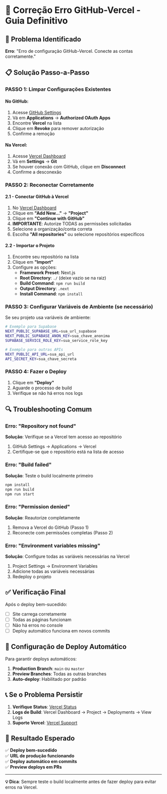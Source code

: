 # 🔧 Correção Erro GitHub-Vercel - Guia Definitivo

## 🚨 Problema Identificado
**Erro**: "Erro de configuração GitHub-Vercel. Conecte as contas corretamente."

## 📋 Solução Passo-a-Passo

### PASSO 1: Limpar Configurações Existentes

#### No GitHub:
1. Acesse [GitHub Settings](https://github.com/settings/applications)
2. Vá em **Applications** → **Authorized OAuth Apps**
3. Encontre **Vercel** na lista
4. Clique em **Revoke** para remover autorização
5. Confirme a remoção

#### Na Vercel:
1. Acesse [Vercel Dashboard](https://vercel.com/dashboard)
2. Vá em **Settings** → **Git**
3. Se houver conexão com GitHub, clique em **Disconnect**
4. Confirme a desconexão

### PASSO 2: Reconectar Corretamente

#### 2.1 - Conectar GitHub à Vercel
1. No [Vercel Dashboard](https://vercel.com/dashboard)
2. Clique em **"Add New..."** → **"Project"**
3. Clique em **"Continue with GitHub"**
4. **IMPORTANTE**: Autorize TODAS as permissões solicitadas
5. Selecione a organização/conta correta
6. Escolha **"All repositories"** ou selecione repositórios específicos

#### 2.2 - Importar o Projeto
1. Encontre seu repositório na lista
2. Clique em **"Import"**
3. Configure as opções:
   - **Framework Preset**: Next.js
   - **Root Directory**: `./` (deixe vazio se na raiz)
   - **Build Command**: `npm run build`
   - **Output Directory**: `.next`
   - **Install Command**: `npm install`

### PASSO 3: Configurar Variáveis de Ambiente (se necessário)

Se seu projeto usa variáveis de ambiente:
```bash
# Exemplo para Supabase
NEXT_PUBLIC_SUPABASE_URL=sua_url_supabase
NEXT_PUBLIC_SUPABASE_ANON_KEY=sua_chave_anonima
SUPABASE_SERVICE_ROLE_KEY=sua_service_role_key

# Exemplo para outras APIs
NEXT_PUBLIC_API_URL=sua_api_url
API_SECRET_KEY=sua_chave_secreta
```

### PASSO 4: Fazer o Deploy
1. Clique em **"Deploy"**
2. Aguarde o processo de build
3. Verifique se não há erros nos logs

## 🔍 Troubleshooting Comum

### Erro: "Repository not found"
**Solução**: Verifique se a Vercel tem acesso ao repositório
1. GitHub Settings → Applications → Vercel
2. Certifique-se que o repositório está na lista de acesso

### Erro: "Build failed"
**Solução**: Teste o build localmente primeiro
```bash
npm install
npm run build
npm run start
```

### Erro: "Permission denied"
**Solução**: Reautorize completamente
1. Remova a Vercel do GitHub (Passo 1)
2. Reconecte com permissões completas (Passo 2)

### Erro: "Environment variables missing"
**Solução**: Configure todas as variáveis necessárias na Vercel
1. Project Settings → Environment Variables
2. Adicione todas as variáveis necessárias
3. Redeploy o projeto

## ✅ Verificação Final

Após o deploy bem-sucedido:
- [ ] Site carrega corretamente
- [ ] Todas as páginas funcionam
- [ ] Não há erros no console
- [ ] Deploy automático funciona em novos commits

## 🚀 Configuração de Deploy Automático

Para garantir deploys automáticos:
1. **Production Branch**: `main` ou `master`
2. **Preview Branches**: Todas as outras branches
3. **Auto-deploy**: Habilitado por padrão

## 📞 Se o Problema Persistir

1. **Verifique Status**: [Vercel Status](https://vercel-status.com/)
2. **Logs de Build**: Vercel Dashboard → Project → Deployments → View Logs
3. **Suporte Vercel**: [Vercel Support](https://vercel.com/support)

## 🎯 Resultado Esperado

✅ **Deploy bem-sucedido**  
✅ **URL de produção funcionando**  
✅ **Deploy automático em commits**  
✅ **Preview deploys em PRs**  

---

**💡 Dica**: Sempre teste o build localmente antes de fazer deploy para evitar erros na Vercel.